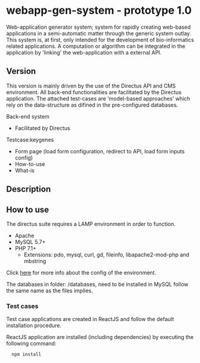# webapp-gen-system - prototype 1.0

Web-application generator system; system for rapidly creating web-based applications in a semi-automatic matter through the generic system outlay. This system is, at first, only intended for the development of bio-informatics related applications. A computation or algorithm can be integrated in the application by 'linking' the web-application with a external API. 

## Version

This version is mainly driven by the use of the Directus API and CMS environment. All back-end functionalities are facilitated by  the Directus application. The attached test-cases are ‘model-based approaches’ which rely  on the data-structure as difined in the pre-configured databases. 

Back-end system
- Facilitated by Directus

Testcase:keygenes
- Form page (load form configuration, redirect to API, load form inputs config)
- How-to-use
- What-is


## Description 

## How to use

The directus suite requires a LAMP environment in order to function.
* Apache
* MySQL 5.7+
* PHP 7.1+
    * Extensions: pdo, mysql, curl, gd, fileinfo, libapache2-mod-php and mbstring

Click [here](https://docs.directus.io/getting-started/installation.html) for more info about the config of the environment.

The databases in folder: /databases, need to be installed in MySQL follow the same name as the files implies.

### Test cases
Test case applications are created in ReactJS and follow the default installation procedure.

ReactJS application are installed (including dependencies) by executing the following command:

      npm install 



